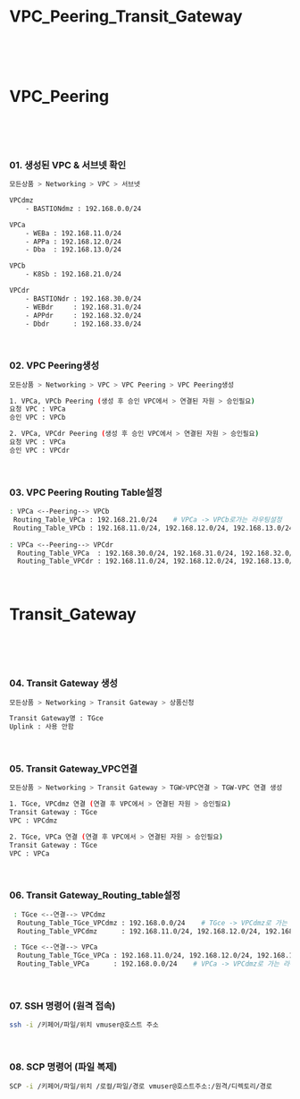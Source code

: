 <h1>VPC_Peering_Transit_Gateway</h1>
</br>
</br>
</br>

<h1>VPC_Peering</h1>
</br>
</br>
</br>

<h3>01. 생성된 VPC & 서브넷 확인</h3>

```bash
모든상품 > Networking > VPC > 서브넷

VPCdmz
    - BASTIONdmz : 192.168.0.0/24

VPCa
    - WEBa : 192.168.11.0/24
    - APPa : 192.168.12.0/24
    - Dba  : 192.168.13.0/24

VPCb
    - K8Sb : 192.168.21.0/24

VPCdr
    - BASTIONdr : 192.168.30.0/24
    - WEBdr     : 192.168.31.0/24
    - APPdr     : 192.168.32.0/24
    - Dbdr      : 192.168.33.0/24
```

</br> 

<h3>02. VPC Peering생성</h3>

```bash
모든상품 > Networking > VPC > VPC Peering > VPC Peering생성

1. VPCa, VPCb Peering (생성 후 승인 VPC에서 > 연결된 자원 > 승인필요)
요청 VPC : VPCa
승인 VPC : VPCb

2. VPCa, VPCdr Peering (생성 후 승인 VPC에서 > 연결된 자원 > 승인필요)
요청 VPC : VPCa
승인 VPC : VPCdr

```

</br>

<h3>03. VPC Peering Routing Table설정</h3>

```bash
: VPCa <--Peering--> VPCb
 Routing_Table_VPCa : 192.168.21.0/24    # VPCa -> VPCb로가는 라우팅설정
 Routing_Table_VPCb : 192.168.11.0/24, 192.168.12.0/24, 192.168.13.0/24    # VPCb -> VPCa로가는 라우팅설정
 
: VPCa <--Peering--> VPCdr
  Routing_Table_VPCa  : 192.168.30.0/24, 192.168.31.0/24, 192.168.32.0/24, 192.168.33.0/24    # VPCa -> VPCdr로 가는 라우팅 설정
  Routing_Table_VPCdr : 192.168.11.0/24, 192.168.12.0/24, 192.168.13.0/24    # VPCdr -> VPCa로 가는 라우팅 설정
```

</br>

<h1>Transit_Gateway</h1>
</br>
</br>
</br>

<h3>04. Transit Gateway 생성</h3>

```bash
모든상품 > Networking > Transit Gateway > 상품신청

Transit Gateway명 : TGce
Uplink : 사용 안함
```

</br>

<h3>05. Transit Gateway_VPC연결</h3>

```bash
모든상품 > Networking > Transit Gateway > TGW>VPC연결 > TGW-VPC 연결 생성

1. TGce, VPCdmz 연결 (연결 후 VPC에서 > 연결된 자원 > 승인필요)
Transit Gateway : TGce
VPC : VPCdmz

2. TGce, VPCa 연결 (연결 후 VPC에서 > 연결된 자원 > 승인필요)
Transit Gateway : TGce
VPC : VPCa
```

</br>

<h3>06. Transit Gateway_Routing_table설정</h3>

```bash
 : TGce <--연결--> VPCdmz
  Routung_Table_TGce_VPCdmz : 192.168.0.0/24    # TGce -> VPCdmz로 가는 라우팅 설정
  Routing_Table_VPCdmz      : 192.168.11.0/24, 192.168.12.0/24, 192.168.13.0/24    # VPCdmz -> VPCa로 가는 라우팅 설정

 : TGce <--연결--> VPCa
  Routung_Table_TGce_VPCa : 192.168.11.0/24, 192.168.12.0/24, 192.168.13.0/24    # TGce -> VPCa로 가는 라우팅 설정
  Routing_Table_VPCa      : 192.168.0.0/24    # VPCa -> VPCdmz로 가는 라우팅 설정

```

</br>

<h3>07. SSH 명령어 (원격 접속)</h3>

```bash
ssh -i /키페어/파일/위치 vmuser@호스트 주소
```

</br>

<h3>08. SCP 명령어 (파일 복제)</h3>

```bash
SCP -i /키페어/파일/위치 /로컬/파일/경로 vmuser@호스트주소:/원격/디렉토리/경로
```




















